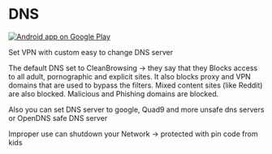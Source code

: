 # DNS


<a href="https://play.google.com/store/apps/details?id=comm.dns">
  <img alt="Android app on Google Play" src="https://developer.android.com/images/brand/en_app_rgb_wo_45.png" />
</a>



Set VPN with custom easy to change DNS server

The default DNS set to CleanBrowsing -> they say that they Blocks access to all adult, pornographic and explicit sites. It also blocks proxy and VPN domains that are used to bypass the filters. Mixed content sites (like Reddit) are also blocked. Malicious and Phishing domains are blocked.

Also you can set DNS server to google, Quad9 and more unsafe dns servers or OpenDNS safe DNS server

Improper use can shutdown your Network -> protected with pin code from kids


